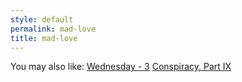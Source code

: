 ```yaml
---
style: default
permalink: mad-love
title: mad-love
---
```

You may also like:
[Wednesday - 3](http://scp-wiki.net/wednesday-3)
[Conspiracy, Part IX](http://scp-wiki.net/conspiracy-part-ix)
